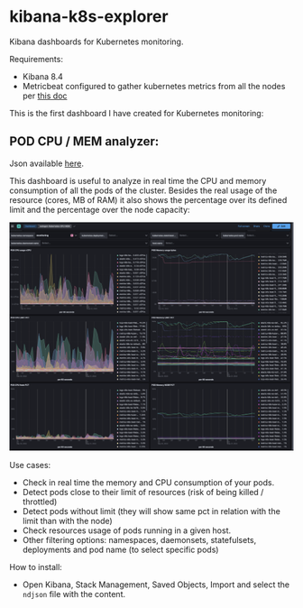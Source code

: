 # kibana-k8s-explorer

Kibana dashboards for Kubernetes monitoring.

Requirements:
- Kibana 8.4
- Metricbeat configured to gather kubernetes metrics from all the nodes per [this doc](https://www.elastic.co/guide/en/beats/metricbeat/current/running-on-kubernetes.html)

This is the first dashboard I have created for Kubernetes monitoring:

## POD CPU / MEM analyzer:

Json available [here](./resources/eedugon-k8s-cpu-mem-dashboard-8.4.ndjson).

This dashboard is useful to analyze in real time the CPU and memory consumption of all the pods of the cluster. Besides the real usage of the resource (cores, MB of RAM) it also shows the percentage over its defined limit and the percentage over the node capacity:

![screenshot](./resources/eedugon-k8s-cpu-mem-dashboard-8.4.png)

Use cases:
- Check in real time the memory and CPU consumption of your pods.
- Detect pods close to their limit of resources (risk of being killed / throttled)
- Detect pods without limit (they will show same pct in relation with the limit than with the node)
- Check resources usage of pods running in a given host.
- Other filtering options: namespaces, daemonsets, statefulsets, deployments and pod name (to select specific pods)

How to install:
- Open Kibana, Stack Management, Saved Objects, Import and select the `ndjson` file with the content.
